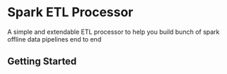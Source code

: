 # Spark ETL Processor

A simple and extendable ETL processor to help you build bunch of spark offline data pipelines end to end

## Getting Started


